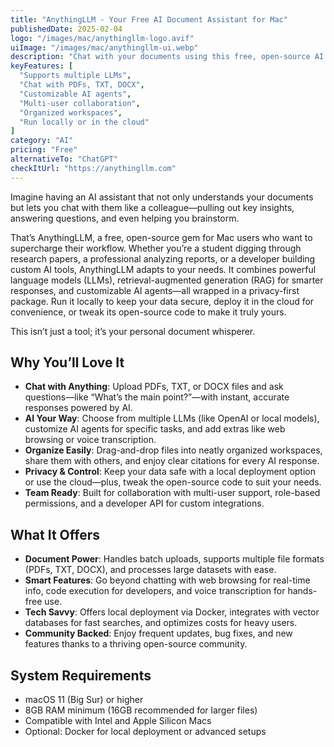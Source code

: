 ```yaml
---
title: "AnythingLLM - Your Free AI Document Assistant for Mac"
publishedDate: 2025-02-04
logo: "/images/mac/anythingllm-logo.avif"
uiImage: "/images/mac/anythingllm-ui.webp"
description: "Chat with your documents using this free, open-source AI tool packed with LLM support, RAG capabilities, and custom AI agents."
keyFeatures: [
  "Supports multiple LLMs",
  "Chat with PDFs, TXT, DOCX",
  "Customizable AI agents",
  "Multi-user collaboration",
  "Organized workspaces",
  "Run locally or in the cloud"
]
category: "AI"
pricing: "Free"
alternativeTo: "ChatGPT"
checkItUrl: "https://anythingllm.com"
---
```


Imagine having an AI assistant that not only understands your documents but lets you chat with them like a colleague—pulling out key insights, answering questions, and even helping you brainstorm.

That’s AnythingLLM, a free, open-source gem for Mac users who want to supercharge their workflow. Whether you’re a student digging through research papers, a professional analyzing reports, or a developer building custom AI tools, AnythingLLM adapts to your needs. It combines powerful language models (LLMs), retrieval-augmented generation (RAG) for smarter responses, and customizable AI agents—all wrapped in a privacy-first package. Run it locally to keep your data secure, deploy it in the cloud for convenience, or tweak its open-source code to make it truly yours.

This isn’t just a tool; it’s your personal document whisperer.

## Why You’ll Love It
- **Chat with Anything**: Upload PDFs, TXT, or DOCX files and ask questions—like “What’s the main point?”—with instant, accurate responses powered by AI.
- **AI Your Way**: Choose from multiple LLMs (like OpenAI or local models), customize AI agents for specific tasks, and add extras like web browsing or voice transcription.
- **Organize Easily**: Drag-and-drop files into neatly organized workspaces, share them with others, and enjoy clear citations for every AI response.
- **Privacy & Control**: Keep your data safe with a local deployment option or use the cloud—plus, tweak the open-source code to suit your needs.
- **Team Ready**: Built for collaboration with multi-user support, role-based permissions, and a developer API for custom integrations.

## What It Offers
- **Document Power**: Handles batch uploads, supports multiple file formats (PDFs, TXT, DOCX), and processes large datasets with ease.
- **Smart Features**: Go beyond chatting with web browsing for real-time info, code execution for developers, and voice transcription for hands-free use.
- **Tech Savvy**: Offers local deployment via Docker, integrates with vector databases for fast searches, and optimizes costs for heavy users.
- **Community Backed**: Enjoy frequent updates, bug fixes, and new features thanks to a thriving open-source community.

## System Requirements
- macOS 11 (Big Sur) or higher
- 8GB RAM minimum (16GB recommended for larger files)
- Compatible with Intel and Apple Silicon Macs
- Optional: Docker for local deployment or advanced setups
